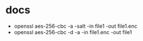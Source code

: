# docs

* openssl aes-256-cbc -a -salt -in file1 -out file1.enc
* openssl aes-256-cbc -d -a -in file1.enc -out file1

